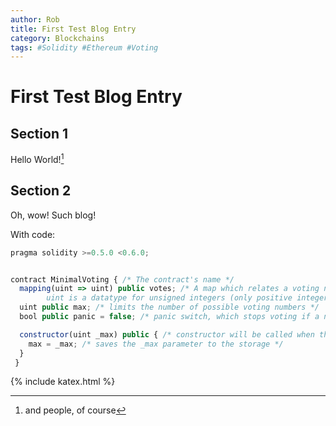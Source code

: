 ```yaml
---
author: Rob
title: First Test Blog Entry
category: Blockchains
tags: #Solidity #Ethereum #Voting
---
```


First Test Blog Entry
======================

## Section 1
Hello World![^1]

## Section 2
Oh, wow! Such blog!

With code:
```javascript
pragma solidity >=0.5.0 <0.6.0;


contract MinimalVoting { /* The contract's name */
  mapping(uint => uint) public votes; /* A map which relates a voting number to the amount of its votes 
		uint is a datatype for unsigned integers (only positive integers) */
  uint public max; /* limits the number of possible voting numbers */
  bool public panic = false; /* panic switch, which stops voting if a number received the maximum amount of votes by reaching the maximum of an integer */

  constructor(uint _max) public { /* constructor will be called when the contract is created */
    max = _max; /* saves the _max parameter to the storage */
  }
 }
```

[^1]: and people, of course

{% include katex.html %}

